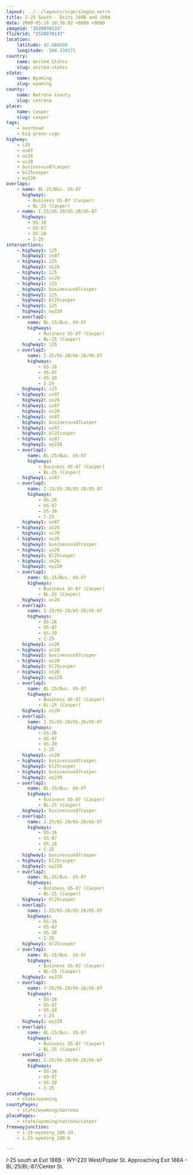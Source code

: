 ```yaml
---
layout: ../../layouts/sign/single.astro
title: I-25 South - Exits 188B and 188A
date: 2008-05-16 10:38:02 +0000 +0000
imageid: "2528870133"
flickrid: "2528870133"
location:
    latitude: 42.860508
    longitude: -106.338171
country:
    name: United States
    slug: united-states
state:
    name: Wyoming
    slug: wyoming
county:
    name: Natrona County
    slug: natrona
place:
    name: Casper
    slug: casper
tags:
    - overhead
    - big-green-sign
highway:
    - i25
    - us87
    - us26
    - us20
    - businessus87casper
    - bl25casper
    - wy220
overlaps:
    - name: BL-25/Bus. US-87
      highways:
        - Business US-87 (Casper)
        - BL-25 (Casper)
    - name: I-25/US-20/US-26/US-87
      highways:
        - US-26
        - US-87
        - US-20
        - I-25
intersections:
    - highway1: i25
      highway2: us87
    - highway1: i25
      highway2: us26
    - highway1: i25
      highway2: us20
    - highway1: i25
      highway2: businessus87casper
    - highway1: i25
      highway2: bl25casper
    - highway1: i25
      highway2: wy220
    - overlap2:
        name: BL-25/Bus. US-87
        highways:
            - Business US-87 (Casper)
            - BL-25 (Casper)
      highway1: i25
    - overlap2:
        name: I-25/US-20/US-26/US-87
        highways:
            - US-26
            - US-87
            - US-20
            - I-25
      highway1: i25
    - highway1: us87
      highway2: us26
    - highway1: us87
      highway2: us20
    - highway1: us87
      highway2: businessus87casper
    - highway1: us87
      highway2: bl25casper
    - highway1: us87
      highway2: wy220
    - overlap2:
        name: BL-25/Bus. US-87
        highways:
            - Business US-87 (Casper)
            - BL-25 (Casper)
      highway1: us87
    - overlap2:
        name: I-25/US-20/US-26/US-87
        highways:
            - US-26
            - US-87
            - US-20
            - I-25
      highway1: us87
    - highway1: us26
      highway2: us20
    - highway1: us26
      highway2: businessus87casper
    - highway1: us26
      highway2: bl25casper
    - highway1: us26
      highway2: wy220
    - overlap2:
        name: BL-25/Bus. US-87
        highways:
            - Business US-87 (Casper)
            - BL-25 (Casper)
      highway1: us26
    - overlap2:
        name: I-25/US-20/US-26/US-87
        highways:
            - US-26
            - US-87
            - US-20
            - I-25
      highway1: us26
    - highway1: us20
      highway2: businessus87casper
    - highway1: us20
      highway2: bl25casper
    - highway1: us20
      highway2: wy220
    - overlap2:
        name: BL-25/Bus. US-87
        highways:
            - Business US-87 (Casper)
            - BL-25 (Casper)
      highway1: us20
    - overlap2:
        name: I-25/US-20/US-26/US-87
        highways:
            - US-26
            - US-87
            - US-20
            - I-25
      highway1: us20
    - highway1: businessus87casper
      highway2: bl25casper
    - highway1: businessus87casper
      highway2: wy220
    - overlap2:
        name: BL-25/Bus. US-87
        highways:
            - Business US-87 (Casper)
            - BL-25 (Casper)
      highway1: businessus87casper
    - overlap2:
        name: I-25/US-20/US-26/US-87
        highways:
            - US-26
            - US-87
            - US-20
            - I-25
      highway1: businessus87casper
    - highway1: bl25casper
      highway2: wy220
    - overlap2:
        name: BL-25/Bus. US-87
        highways:
            - Business US-87 (Casper)
            - BL-25 (Casper)
      highway1: bl25casper
    - overlap2:
        name: I-25/US-20/US-26/US-87
        highways:
            - US-26
            - US-87
            - US-20
            - I-25
      highway1: bl25casper
    - overlap2:
        name: BL-25/Bus. US-87
        highways:
            - Business US-87 (Casper)
            - BL-25 (Casper)
      highway1: wy220
    - overlap2:
        name: I-25/US-20/US-26/US-87
        highways:
            - US-26
            - US-87
            - US-20
            - I-25
      highway1: wy220
    - overlap1:
        name: BL-25/Bus. US-87
        highways:
            - Business US-87 (Casper)
            - BL-25 (Casper)
      overlap2:
        name: I-25/US-20/US-26/US-87
        highways:
            - US-26
            - US-87
            - US-20
            - I-25
statePages:
    - state/wyoming
countyPages:
    - state/wyoming/natrona
placePages:
    - state/wyoming/natrona/casper
freewayjunction:
    - i-25-wyoming_188-19
    - i-25-wyoming_188-6

---
```

I-25 south at Exit 188B - WY-220 West/Poplar St.  Approaching Exit 188A - BL-25/BL-87/Center St.